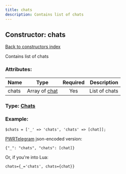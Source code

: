 ```yaml
---
title: chats
description: Contains list of chats
---
```

## Constructor: chats  
[Back to constructors index](index.md)



Contains list of chats

### Attributes:

| Name     |    Type       | Required | Description |
|----------|:-------------:|:--------:|------------:|
|chats|Array of [chat](../constructors/chat.md) | Yes|List of chats|



### Type: [Chats](../types/Chats.md)


### Example:

```
$chats = ['_' => 'chats', 'chats' => [chat]];
```  

[PWRTelegram](https://pwrtelegram.xyz) json-encoded version:

```
{"_": "chats", "chats": [chat]}
```


Or, if you're into Lua:  


```
chats={_='chats', chats={chat}}

```


